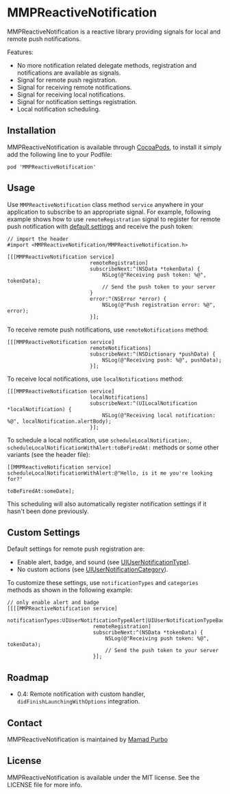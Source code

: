 # MMPReactiveNotification

MMPReactiveNotification is a reactive library providing signals for local and remote push notifications.

Features:
* No more notification related delegate methods, registration and notifications are available as signals.
* Signal for remote push registration.
* Signal for receiving remote notifications.
* Signal for receiving local notifications.
* Signal for notification settings registration.
* Local notification scheduling.

## Installation

MMPReactiveNotification is available through [CocoaPods](http://cocoapods.org), to install
it simply add the following line to your Podfile:
```
pod 'MMPReactiveNotification'
```

## Usage

Use `MMPReactiveNotification` class method `service` anywhere in your application to subscribe to an appropriate signal. For example, following example shows how to use `remoteRegistration` signal to register for remote push notification with [default settings](#custom-settings) and receive the push token:
```objc
// import the header
#import <MMPReactiveNotification/MMPReactiveNotification.h>

[[[MMPReactiveNotification service]
                           remoteRegistration]
                           subscribeNext:^(NSData *tokenData) {
                               NSLog(@"Receiving push token: %@", tokenData);
                               // Send the push token to your server
                           }
                           error:^(NSError *error) {
                               NSLog(@"Push registration error: %@", error);
                           }];

```

To receive remote push notifications, use `remoteNotifications` method:
```objc
[[[MMPReactiveNotification service]
                           remoteNotifications]
                           subscribeNext:^(NSDictionary *pushData) {
                               NSLog(@"Receiving push: %@", pushData);
                           }];
```

To receive local notifications, use `localNotifications` method:
```objc
[[[MMPReactiveNotification service]
                           localNotifications]
                           subscribeNext:^(UILocalNotification *localNotification) {
                               NSLog(@"Receiving local notification: %@", localNotification.alertBody);
                           }];
```

To schedule a local notification, use `scheduleLocalNotification:`, `scheduleLocalNotificationWithAlert:toBeFiredAt:` methods or some other variants (see the header file):
```objc
[[MMPReactiveNotification service] scheduleLocalNotificationWithAlert:@"Hello, is it me you're looking for?"
                                                          toBeFiredAt:someDate];
```
This scheduling will also automatically register notification settings if it hasn't been done previously.

## Custom Settings

Default settings for remote push registration are:
- Enable alert, badge, and sound (see [UIUserNotificationType](https://developer.apple.com/library/prerelease/ios/documentation/UIKit/Reference/UIUserNotificationSettings_class/index.html#//apple_ref/c/tdef/UIUserNotificationType)).
- No custom actions (see [UIUserNotificationCategory](https://developer.apple.com/library/prerelease/ios/documentation/UIKit/Reference/UIUserNotificationCategory_class/index.html#//apple_ref/occ/cl/UIUserNotificationCategory)).

To customize these settings, use `notificationTypes` and `categories` methods as shown in the following example:
```objc
// only enable alert and badge
[[[[MMPReactiveNotification service]
                            notificationTypes:UIUserNotificationTypeAlert|UIUserNotificationTypeBadge]
                            remoteRegistration]
                            subscribeNext:^(NSData *tokenData) {
                                NSLog(@"Receiving push token: %@", tokenData);
                                // Send the push token to your server
                            }];
```

## Roadmap

* 0.4: Remote notification with custom handler, `didFinishLaunchingWithOptions` integration.

## Contact

MMPReactiveNotification is maintained by [Mamad Purbo](https://twitter.com/purubo)

## License

MMPReactiveNotification is available under the MIT license. See the LICENSE file for more info.
